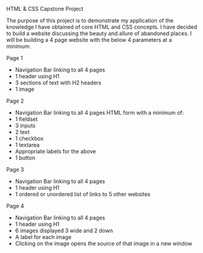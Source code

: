 HTML & CSS Capstone Project

The purpose of this project is to demonstrate my application of the knowledge I have obtained of core HTML and CSS concepts.  I have decided to build a website discussing the beauty and allure of abandoned places.  I will be building a 4 page website with the below 4 parameters at a minimum:

Page 1
- Navigation Bar linking to all 4 pages
- 1 header using H1
- 3 sections of text with H2 headers
- 1 image

Page 2
- Navigation Bar linking to all 4 pages
HTML form with a minimum of:
- 1 fieldset
- 3 inputs
- 2 text
- 1 checkbox
- 1 textarea
- Appropriate labels for the above
- 1 button

Page 3
- Navigation Bar linking to all 4 pages
- 1 header using H1
- 1 ordered or unordered list of links to 5 other websites

Page 4
- Navigation Bar linking to all 4 pages
- 1 header using H1
- 6 images displayed 3 wide and 2 down
- A label for each image
- Clicking on the image opens the source of that image in a new window
